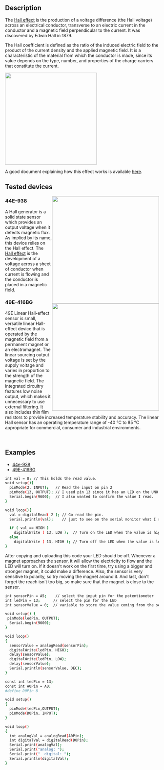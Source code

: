 ## Description
The [Hall effect](https://en.wikipedia.org/wiki/Hall_effect) is the production of a voltage difference (the Hall voltage) across an electrical conductor, transverse to an electric current in the conductor and a magnetic field perpendicular to the current. It was discovered by Edwin Hall in 1879.

The Hall coefficient is defined as the ratio of the induced electric field to the product of the current density and the applied magnetic field. It is a characteristic of the material from which the conductor is made, since its value depends on the type, number, and properties of the charge carriers that constitute the current.

<img style="width:300px;" src="../img/gionji/m4_cookbook/hall_effect.gif">

A good document explaining how this effect works is available [here](http://sensing.honeywell.com/honeywell-sensing-sensors-magnetoresistive-hall-effect-applications-005715-2-en.pdf).

## Tested devices

<img style="width:350px; float: right;" src="../img/gionji/m4_cookbook/44e938.jpg">

### 44E-938
A Hall generator is a solid state sensor which provides an output voltage when it detects magnetic flux. As implied by its name, this device relies on the Hall effect. The [Hall effect](https://en.wikipedia.org/wiki/Hall_effect) is the development of a voltage across a sheet of conductor when current is flowing and the conductor is placed in a magnetic field.


<img style="width:350px; float: right; clear: both;" src="../img/gionji/m4_cookbook/49e416BG_01.PNG">

### 49E-416BG
49E Linear Hall-effect sensor is small, versatile linear Hall-effect device that is operated by the magnetic field from a permanent magnet or an electromagnet. The linear sourcing output voltage is set by the supply voltage and varies in proportion to the strength of the magnetic field.  The integrated circuitry features low noise output, which makes it 
unnecessary to use external filtering. It also includes thin film resistors to provide increased temperature stability and accuracy. The linear Hall sensor has an operating temperature range of -40 °C to 85 °C appropriate for commercial, consumer and industrial environments. 

<br style="clear:both;">

## Examples

<div>
 <ul id="adc-examples" class="nav nav-tabs" role="tablist">
  <li role="presentation" class="active"><a href="#44e938-example" aria-controls="bash" role="tab" data-toggle="tab">44e-938</a></li>
  <li role="presentation"><a href="#49E416BG-example" aria-controls="php" role="tab" data-toggle="tab">49E-416BG</a></li>
 </ul>

 <div class="tab-content">
  <div role="tabpanel" class="tab-pane active" id="44e938-example">

``` bash
int val = 0; // This holds the read value.
void setup(){
  pinMode(2, INPUT);   // Read the input on pin 2
  pinMode(13, OUTPUT); // I used pin 13 since it has an LED on the UNO built-in.
  Serial.begin(9600);  // I also wanted to confirm the value I read.
}

void loop(){
  val = digitalRead( 2 ); // Go read the pin.
  Serial.println(val);    // just to see on the serial monitor what I read.

  if ( val == HIGH )
    digitalWrite ( 13, LOW );  // Turn on the LED when the value is high.
  else
    digitalWrite ( 13, HIGH ); // Turn off the LED when the value is low.
}
```

After copying and uploading this code your LED should be off. Whenever a magnet approaches the sensor, it will allow the electricity to flow and the LED will turn on.
If it doesn't work on the first time, try using a bigger and stronger magnet, it could make a difference. Also, the sensor is very sensitive to polarity, so try moving the magnet around it. And last, don't forget the reach isn't too big, so make sure that the magnet is close to the sensor.

  </div>
  <div role="tabpanel" class="tab-pane" id="49E416BG-example">

``` bash
int sensorPin = A5;    // select the input pin for the potentiometer
int ledPin = 13;      // select the pin for the LED
int sensorValue = 0;  // variable to store the value coming from the sensor

void setup() {
 pinMode(ledPin, OUTPUT); 
  Serial.begin(9600); 
}

void loop() 
{ 
  sensorValue = analogRead(sensorPin);
  digitalWrite(ledPin, HIGH);
  delay(sensorValue);
  digitalWrite(ledPin, LOW);
  delay(sensorValue);
  Serial.println(sensorValue, DEC);
}
``` 


``` bash
const int ledPin = 13;
const int A0Pin = A0;
#define D0Pin 8

void setup()
{
  pinMode(ledPin,OUTPUT);
  pinMode(D0Pin, INPUT);
}

void loop()
{
  int analogVal = analogRead(A0Pin);
  int digitalVal = digitalRead(D0Pin);
  Serial.print(analogVal);
  Serial.print("analog: ");
  Serial.print("  digital: ");
  Serial.println(digitalVal);
}
```

  </div>
 </div>
</div>
<script src="https://maxcdn.bootstrapcdn.com/bootstrap/3.3.6/js/bootstrap.min.js" integrity="sha256-KXn5puMvxCw+dAYznun+drMdG1IFl3agK0p/pqT9KAo= sha512-2e8qq0ETcfWRI4HJBzQiA3UoyFk6tbNyG+qSaIBZLyW9Xf3sWZHN/lxe9fTh1U45DpPf07yj94KsUHHWe4Yk1A==" crossorigin="anonymous"></script>
<script>
$('#adc-examples a').click(function (e) {
  e.preventDefault()
  $(this).tab('show')
})
</script>


